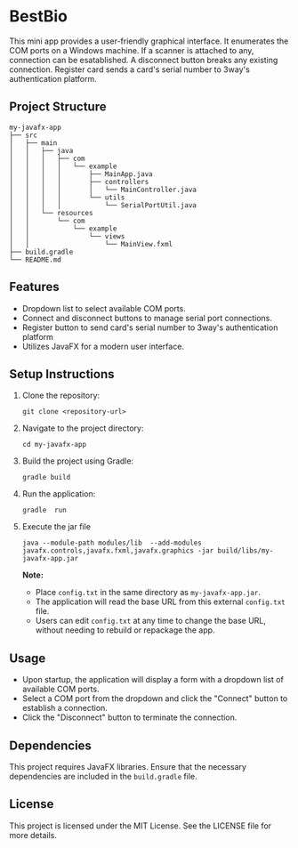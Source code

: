 # BestBio

This mini app provides a user-friendly graphical interface. It enumerates the COM ports on a Windows machine. If a scanner is attached to any, connection can be esatablished. A disconnect button breaks any existing connection. Register card sends a card's serial number to 3way's authentication platform.

## Project Structure

```
my-javafx-app
├── src
│   ├── main
│   │   ├── java
│   │   │   ├── com
│   │   │   │   └── example
│   │   │   │       ├── MainApp.java
│   │   │   │       ├── controllers
│   │   │   │       │   └── MainController.java
│   │   │   │       └── utils
│   │   │   │           └── SerialPortUtil.java
│   │   └── resources
│   │       └── com
│   │           └── example
│   │               └── views
│   │                   └── MainView.fxml
├── build.gradle
└── README.md
```

## Features

- Dropdown list to select available COM ports.
- Connect and disconnect buttons to manage serial port connections.
- Register button to send card's serial number to 3way's authentication platform
- Utilizes JavaFX for a modern user interface.

## Setup Instructions

1. Clone the repository:
   ```
   git clone <repository-url>
   ```

2. Navigate to the project directory:
   ```
   cd my-javafx-app
   ```

3. Build the project using Gradle:
   ```
   gradle build
   ```

4. Run the application:
   ```
   gradle  run

5. Execute the jar file
   ```
   java --module-path modules/lib  --add-modules javafx.controls,javafx.fxml,javafx.graphics -jar build/libs/my-javafx-app.jar
   ```

   **Note:**
   - Place `config.txt` in the same directory as `my-javafx-app.jar`.
   - The application will read the base URL from this external `config.txt` file.
   - Users can edit `config.txt` at any time to change the base URL, without needing to rebuild or repackage the app.

## Usage

- Upon startup, the application will display a form with a dropdown list of available COM ports.
- Select a COM port from the dropdown and click the "Connect" button to establish a connection.
- Click the "Disconnect" button to terminate the connection.

## Dependencies

This project requires JavaFX libraries. Ensure that the necessary dependencies are included in the `build.gradle` file.

## License

This project is licensed under the MIT License. See the LICENSE file for more details.